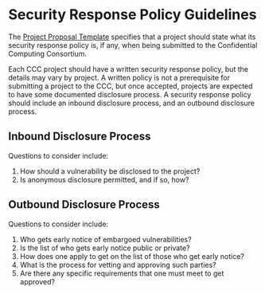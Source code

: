 # Security Response Policy Guidelines

The [Project Proposal Template](project-submission-template.md) specifies that
a project should state what its security response policy is, if any, when
being submitted to the Confidential Computing Consortium.

Each CCC project should have a written security response policy, but the
details may vary by project.  A written policy is not a prerequisite for
submitting a project to the CCC, but once accepted, projects are expected
to have some documented disclosure process.  A security response policy
should include an inbound disclosure process, and an outbound disclosure
process.  

## Inbound Disclosure Process

Questions to consider include:

1. How should a vulnerability be disclosed to the project?
2. Is anonymous disclosure permitted, and if so, how?

## Outbound Disclosure Process

Questions to consider include:

1. Who gets early notice of embargoed vulnerabilities?
2. Is the list of who gets early notice public or private?
3. How does one apply to get on the list of those who get early notice?
4. What is the process for vetting and approving such parties?
5. Are there any specific requirements that one must meet to get approved?

